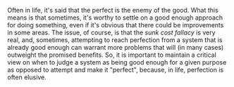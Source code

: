 Often in life, it's said that the perfect is the enemy of the good. What this means is that sometimes, it's worthy to settle on a good enough approach for doing something, even if it's obvious that there could be improvements in some areas. The issue, of course, is that the _sunk cost fallacy_ is very real, and, sometimes, attempting to reach perfection from a system that is already good enough can warrant more problems that will (in many cases) outweight the promised benefits. So, it is important to maintain a critical view on when to judge a system as being good enough for a given purpose as opposed to attempt and make it "perfect", because, in life, perfection is often elusive.

